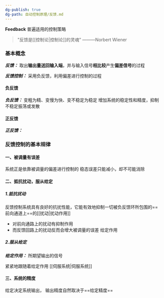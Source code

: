 ```yaml
---
dg-publish: true
dg-path: 自动控制原理/反馈.md
---
```

**Feedback**
普遍适用的控制策略

>"反馈是[[控制论\|控制论]]的灵魂" 
>———Norbert Wiener

### 基本概念
***反馈：***
取出**输出量送回输入端**，并与输入信号**相比较**产生**偏差信号**的过程

***反馈控制：***
采用负反馈，利用偏差进行控制的过程
#### 负反馈
***负反馈：***
变粗为精、变慢为快、变不稳定为稳定
增加系统的稳定性和精度，抑制不稳定振荡或发散
#### 正反馈
***正反馈：***

### 反馈控制的基本规律
#### 一、被调量有误差
系统正是依靠被调量的偏差进行控制的
稳态误差只能减小，却不可能消除
#### 二、抵抗扰动，服从给定

##### 1.抵抗扰动
反馈控制系统具有良好的抗扰性能，它能有效地抑制一切被负反馈环所包围的==前向通道上==的[[扰动\|扰动作用]]

- 对前向通路上的扰动有抑制作用
- 而反馈回路上的扰动反而会增大被调量的误差
给定作用

##### 2.服从给定
***给定作用：***
所期望输出的信号

紧紧地跟随着给定作用
[[伺服系统\|伺服系统]]

#### 三、系统的精度
给定决定系统输出，
输出精度自然取决于==给定精度==

